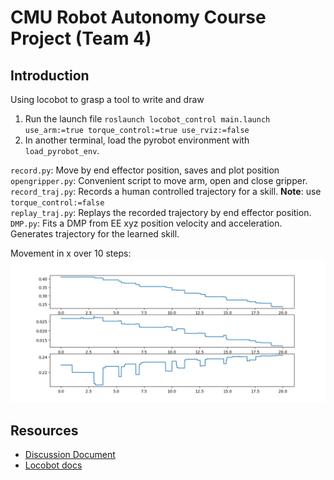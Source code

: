 # CMU Robot Autonomy Course Project (Team 4)

## Introduction
Using locobot to grasp a tool to write and draw  
1) Run the launch file `roslaunch locobot_control main.launch use_arm:=true torque_control:=true use_rviz:=false`  
2) In another terminal, load the pyrobot environment with `load_pyrobot_env`.  

`record.py`: Move by end effector position, saves and plot position  
`opengripper.py`: Convenient script to move arm, open and close gripper.  
`record_traj.py`: Records a human controlled trajectory for a skill. **Note**: use `torque_control:=false`  
`replay_traj.py`: Replays the recorded trajectory by end effector position.  
`DMP.py`: Fits a DMP from EE xyz position velocity and acceleration. 
Generates trajectory for the learned skill.  

Movement in x over 10 steps: ![Plot](https://github.com/eehantiming/cmucourse_proj/blob/master/tenloops.png "EE pose over time")  

## Resources
- [Discussion Document](https://docs.google.com/document/d/1hA72cqlCjKWrKFbTAD62o3VZzhTlJhqMhDQjm3AuSK4/edit#)  
- [Locobot docs](https://pyrobot-docs.readthedocs.io/en/latest/core/arm.html)  